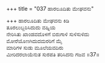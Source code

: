 +++
title = "037 ಹಾರಲೂದಿತು ಮೇಘವನು"

+++
ಹಾರಲೂದಿತು ಮೇಘವನು ಕಿಡಿ  
ತೂರಲುಬ್ಬರಿಸಿದುದು ವಹ್ನಿಯ  
ನೇರಿಸಿತು ಖಾಂಡವದೊಳಗೆ ಬಿರುಗಾಳಿ ಸುಳಿಸುಳಿದು   
ಮೋರೆಯೊಣಗಿದುದಮರರಿಗೆ ಮೈ  
ಮಾರಿಗಳ ಸುಡು ಮೂಲೆಯವದಿರು   
ಮೀರಿದರಲಾಯೆನುತ ಸುರಪತಿ ತರಿಸಿದನು ಗಜವ     ॥37॥